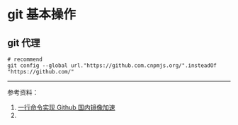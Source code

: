 # git 基本操作





## git 代理
```
# recommend
git config --global url."https://github.com.cnpmjs.org/".insteadOf "https://github.com/"
```

---
参考资料：
1. [一行命令实现 Github 国内镜像加速](https://www.frankfeekr.cn/2021/03/28/github-speed-up/)
2. []()
